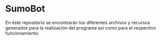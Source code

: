 # SumoBot
En éste repositorio se encontrarán los diferentes archivos y recursos generados para la realización del programa así como para el respectivo funcionamiento.
